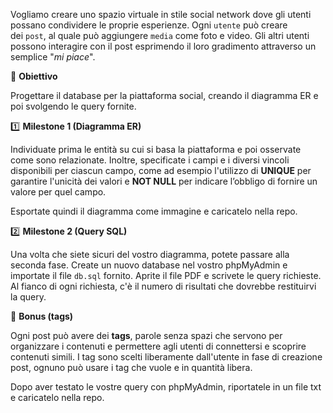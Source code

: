 Vogliamo creare uno spazio virtuale in stile social network dove gli utenti possano condividere le proprie esperienze. Ogni `utente` può creare dei `post`, al quale può aggiungere `media` come foto e video. Gli altri utenti possono interagire con il post esprimendo il loro gradimento attraverso un semplice "*mi piace*".

🎯 **Obiettivo**

Progettare il database per la piattaforma social, creando il diagramma ER e poi svolgendo le query fornite.

1️⃣ **Milestone 1 (Diagramma ER)**

Individuate prima le entità su cui si basa la piattaforma e poi osservate come sono relazionate. Inoltre, specificate i campi e i diversi vincoli disponibili per ciascun campo, come ad esempio l'utilizzo di **UNIQUE** per garantire l'unicità dei valori e **NOT NULL** per indicare l’obbligo di fornire un valore per quel campo.

Esportate quindi il diagramma come immagine e caricatelo nella repo.

2️⃣ **Milestone 2 (Query SQL)**

Una volta che siete sicuri del vostro diagramma, potete passare alla seconda fase. Create un nuovo database nel vostro phpMyAdmin e importate il file `db.sql` fornito. Aprite il file PDF e scrivete le query richieste. Al fianco di ogni richiesta, c'è il numero di risultati che dovrebbe restituirvi la query.

🌟 **Bonus (tags)**

Ogni post può avere dei **tags**, parole senza spazi che servono per organizzare i contenuti e permettere agli utenti di connettersi e scoprire contenuti simili. I tag sono scelti liberamente dall'utente in fase di creazione post, ognuno può usare i tag che vuole e in quantità libera.

Dopo aver testato le vostre query con phpMyAdmin, riportatele in un file txt e caricatelo nella repo.